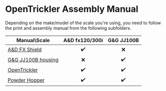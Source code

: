 # OpenTrickler Assembly Manual

Depending on the make/model of the scale you're using, you need to follow the print and assembly manual from the following subfolders. 

| Manual\Scale               | A&D fx120/300i | G&G JJ100B |
| ------------------------------------------------------ |:--------------:|:----------:|
| [A&D FX Shield](A&D%20FX%20Shield/README.md)           | ✔️             | ❌          |
| [G&G JJ100B housing](G&G%20JJ100B%20housing/README.md) | ❌              | ✔️         |
| [OpenTrickler](OpenTrickler/README.md)                 | ✔️             | ✔️         |
| [Powder Hopper](Powder%20Hopper/README.md)             | ✔️             | ✔️         |


